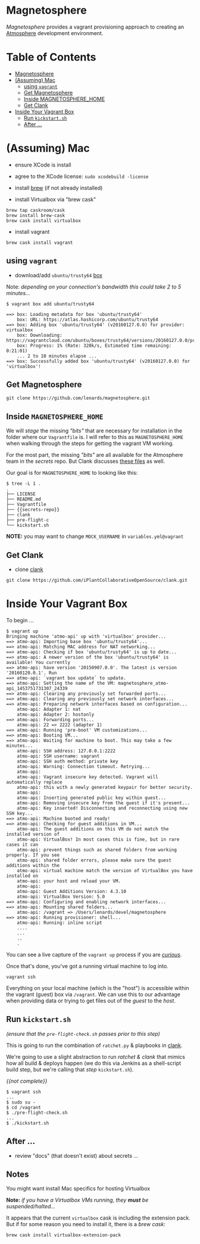 # Magnetosphere

_Magnetosphere_ provides a vagrant provisioning approach to creating an [Atmosphere](http://www.cyverse.org/atmosphere) development environment.

# Table of Contents

- [Magnetosphere](#magnetosphere)
- [(Assuming) Mac](#assuming-mac)
  - [using `vagrant`](#using-vagrant)
  - [Get Magnetosphere](#get-magnetosphere)
  - [Inside MAGNETOSPHERE_HOME](#inside-magnetosphere_home)
  - [Get Clank](#get-clank)
- [Inside Your Vagrant Box](#inside-your-vagrant-box)
  - [Run `kickstart.sh`](#run-kickstartsh)
  - [After ...](#after-)


# (Assuming) Mac
- ensure XCode is install

- agree to the XCode license: `sudo xcodebuild -license`

- install [brew](http://brew.sh/) (if not already installed)

- install Virtualbox via "brew cask"

```
brew tap caskroom/cask
brew install brew-cask
brew cask install virtualbox
```

- install vagrant

```
brew cask install vagrant
```

## using `vagrant`

- download/add `ubuntu/trusty64` [box](https://atlas.hashicorp.com/ubuntu/boxes/trusty64)

Note: _depending on your connection's bandwidth this could take 2 to 5 minutes..._

```
$ vagrant box add ubuntu/trusty64

==> box: Loading metadata for box 'ubuntu/trusty64'
    box: URL: https://atlas.hashicorp.com/ubuntu/trusty64
==> box: Adding box 'ubuntu/trusty64' (v20160127.0.0) for provider: virtualbox
    box: Downloading: https://vagrantcloud.com/ubuntu/boxes/trusty64/versions/20160127.0.0/providers/virtualbox.box
    box: Progress: 1% (Rate: 320k/s, Estimated time remaining: 0:21:01)
    ... 2 to 10 minutes elapse ...
==> box: Successfully added box 'ubuntu/trusty64' (v20160127.0.0) for 'virtualbox'!
```

## Get Magnetosphere

```
git clone https://github.com/lenards/magnetosphere.git
```

## Inside `MAGNETOSPHERE_HOME`

We will _stage_ the missing *"bits"* that are necessary for installation in the folder where our `Vagrantfile` is. I will refer to this as `MAGNETOSPHERE_HOME` when walking through the steps for getting the vagrant VM working. 

For the most part, the missing *"bits"* are all available for the Atmosphere team in the _secrets_ repo. But Clank discusses [these files](https://github.com/iPlantCollaborativeOpenSource/clank#list-of-files-needed-before-hand) as well.

Our goal is for `MAGNETOSPHERE_HOME` to looking like this:
```
$ tree -L 1 . 
.
├── LICENSE
├── README.md
├── Vagrantfile
├── {{secrets-repo}}
├── clank
├── pre-flight-c
└── kickstart.sh
```

**NOTE:** you may want to change `MOCK_USERNAME` in `variables.yml@vagrant`


## Get Clank

- clone [clank](https://github.com/iPlantCollaborativeOpenSource/clank)
```
git clone https://github.com/iPlantCollaborativeOpenSource/clank.git
```

# Inside Your Vagrant Box

To begin ... 

```
$ vagrant up 
Bringing machine 'atmo-api' up with 'virtualbox' provider...
==> atmo-api: Importing base box 'ubuntu/trusty64'...
==> atmo-api: Matching MAC address for NAT networking...
==> atmo-api: Checking if box 'ubuntu/trusty64' is up to date...
==> atmo-api: A newer version of the box 'ubuntu/trusty64' is available! You currently
==> atmo-api: have version '20150907.0.0'. The latest is version '20160120.0.1'. Run
==> atmo-api: `vagrant box update` to update.
==> atmo-api: Setting the name of the VM: magnetosphere_atmo-api_1453751731307_24339
==> atmo-api: Clearing any previously set forwarded ports...
==> atmo-api: Clearing any previously set network interfaces...
==> atmo-api: Preparing network interfaces based on configuration...
    atmo-api: Adapter 1: nat
    atmo-api: Adapter 2: hostonly
==> atmo-api: Forwarding ports...
    atmo-api: 22 => 2222 (adapter 1)
==> atmo-api: Running 'pre-boot' VM customizations...
==> atmo-api: Booting VM...
==> atmo-api: Waiting for machine to boot. This may take a few minutes...
    atmo-api: SSH address: 127.0.0.1:2222
    atmo-api: SSH username: vagrant
    atmo-api: SSH auth method: private key
    atmo-api: Warning: Connection timeout. Retrying...
    atmo-api: 
    atmo-api: Vagrant insecure key detected. Vagrant will automatically replace
    atmo-api: this with a newly generated keypair for better security.
    atmo-api: 
    atmo-api: Inserting generated public key within guest...
    atmo-api: Removing insecure key from the guest if it's present...
    atmo-api: Key inserted! Disconnecting and reconnecting using new SSH key...
==> atmo-api: Machine booted and ready!
==> atmo-api: Checking for guest additions in VM...
    atmo-api: The guest additions on this VM do not match the installed version of
    atmo-api: VirtualBox! In most cases this is fine, but in rare cases it can
    atmo-api: prevent things such as shared folders from working properly. If you see
    atmo-api: shared folder errors, please make sure the guest additions within the
    atmo-api: virtual machine match the version of VirtualBox you have installed on
    atmo-api: your host and reload your VM.
    atmo-api: 
    atmo-api: Guest Additions Version: 4.3.10
    atmo-api: VirtualBox Version: 5.0
==> atmo-api: Configuring and enabling network interfaces...
==> atmo-api: Mounting shared folders...
    atmo-api: /vagrant => /Users/lenards/devel/magnetosphere
==> atmo-api: Running provisioner: shell...
    atmo-api: Running: inline script
    ....
    ...
    ..
    .

```

You can see a live capture of the `vagrant up` process if you are [_curious_](https://asciinema.org/a/cwwjic9lttp5aewfzuui7c3xg).

Once that's done, you've got a running virtual machine to log into. 

```
vagrant ssh
```

Everything on your local machine (which is the "host") is accessible within the vagrant (guest) box via `/vagrant`.  We can use this to our advantage when providing data or trying to get files out of the _guest_ to the _host_.


## Run `kickstart.sh` 

_(ensure that the `pre-flight-check.sh` passes prior to this step)_

This is going to run the combination of `ratchet.py` &  playbooks in [clank](https://github.com/iPlantCollaborativeOpenSource/clank). 

We're going to use a slight abstraction to run _ratchet & clank_ that mimics how all build & deploys happen (we do this via Jenkins as a shell-script build step, but we're calling that _step_ `kickstart.sh`).

_{{not complete}}_ 
```
$ vagrant ssh 
... 
$ sudo su - 
$ cd /vagrant
$ ./pre-flight-check.sh
...
$ ./kickstart.sh
```

## After ... 

- review "docs" (that doesn't exist) about secrets ... 


## Notes 

You might want install Mac specifics for hosting Virtualbox

**Note:** _if you have a Virtualbox VMs running, they **must** be suspended/halted..._

It appears that the current `virtualbox` cask is including the extension pack. But if for some reason you need to install it, there is a _brew cask_:
```
brew cask install virtualbox-extension-pack
```
